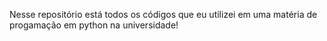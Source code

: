 Nesse repositório está todos os códigos que eu utilizei em uma matéria de progamação em python na universidade!
